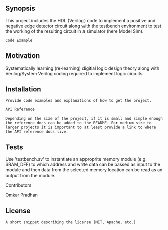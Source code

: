 Synopsis
---------------------------------------------------------------------------------------------------------------

This project includes the HDL (Verilog) code to implement a positive and negative edge detector circuit along with the testbench environment to test the working of the resulting circuit in a simulator (here Model Sim).

```
Code Example
```

Motivation
---------------------------------------------------------------------------------------------------------------
Systematically learning (re-learning) digitial logic design theory along with Verilog/System Verilog coding required to implement logic circuits.


Installation
---------------------------------------------------------------------------------------------------------------
```
Provide code examples and explanations of how to get the project.

API Reference

Depending on the size of the project, if it is small and simple enough the reference docs can be added to the README. For medium size to larger projects it is important to at least provide a link to where the API reference docs live.
```
Tests
----------------------------------------------------------------------------------------------------------------------------------------
Use 'testbench.sv' to instantiate an approprite memory module (e.g. SRAM_DFF) to which address and write data can be passed as input to the module and then data from the selected memory location can be read as an output from the module.

Contributors

Omkar Pradhan

License
----------------------------------------------------------------------------------------------------------------------------------------
```
A short snippet describing the license (MIT, Apache, etc.)
```
